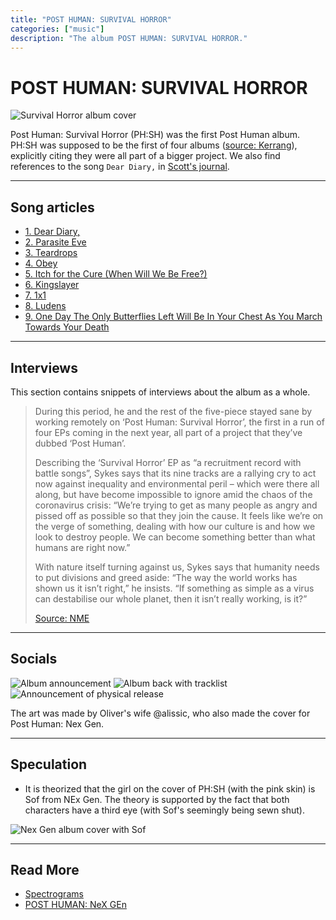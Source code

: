```yaml
---
title: "POST HUMAN: SURVIVAL HORROR"
categories: ["music"]
description: "The album POST HUMAN: SURVIVAL HORROR."
---
```

# POST HUMAN: SURVIVAL HORROR

![Survival Horror album cover](../../Resources/characters/sof/img.png)

Post Human: Survival Horror (PH:SH) was the first Post Human album. PH:SH was supposed to be the first of four albums 
([source: Kerrang](https://www.kerrang.com/oli-sykes-on-bring-me-the-horizons-post-human-ep-series-theres-gonna-be-a-record-for-everyone)), 
explicitly citing they were all part of a bigger project. We also find references to the song `Dear Diary,` in 
[Scott's journal](../files/scott_personal_journal).

***

## Song articles

- [1. Dear Diary,](song-dear-diary)
- [2. Parasite Eve](song-parasite-eve)
- [3. Teardrops](song-teardrops)
- [4. Obey](song-obey)
- [5. Itch for the Cure (When Will We Be Free?)](song-kingslayer-itch)
- [6. Kingslayer](song-kingslayer-itch)
- [7. 1x1](song-1x1)
- [8. Ludens](song-ludens)
- [9. One Day The Only Butterflies Left Will Be In Your Chest As You March Towards Your Death](song-butterflies)

***

## Interviews

This section contains snippets of interviews about the album as a whole.

> During this period, he and the rest of the five-piece stayed sane by working remotely on
 ‘Post Human: Survival Horror’, the first in a run of four EPs coming in the next year, 
 all part of a project that they’ve dubbed ‘Post Human’.
> 
> Describing the ‘Survival Horror’ EP as “a recruitment record with battle songs”, Sykes 
says that its nine tracks are a rallying cry to act now against inequality and 
environmental peril – which were there all along, but have become impossible to ignore 
amid the chaos of the coronavirus crisis: “We’re trying to get as many people as angry 
and pissed off as possible so that they join the cause. It feels like we’re on the verge 
of something, dealing with how our culture is and how we look to destroy people. We can 
become something better than what humans are right now.”
> 
> With nature itself turning against us, Sykes says that humanity needs to put divisions 
and greed aside: “The way the world works has shown us it isn’t right,” he insists. 
“If something as simple as a virus can destabilise our whole planet, then it isn’t 
really working, is it?”
>
> [Source: NME](https://www.nme.com/big-reads/bring-me-the-horizon-cover-interview-2020-post-human-survival-horror-2804768)

***

## Socials

![Album announcement](../../Resources/music/ph1/ph1_front_cover_insta.jpg)
![Album back with tracklist](../../Resources/music/ph1/ph1_back_cover_insta.jpg)
![Announcement of physical release](../../Resources/music/ph1/oliver_vinyl_insta.jpg)

The art was made by Oliver's wife @alissic, who also made the cover for Post Human: 
Nex Gen.

***

## Speculation

- It is theorized that the girl on the cover of PH:SH (with the pink skin) is Sof 
from NEx Gen. The theory is supported by the fact that both characters have a third eye 
(with Sof's seemingly being sewn shut).

![Nex Gen album cover with Sof](../../Resources/music/ph2/album_cover.png)

***

## Read More

- [Spectrograms](spectrograms)
- [POST HUMAN: NeX GEn](ph-nex-gen)